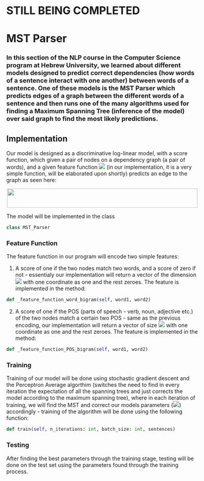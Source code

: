 # STILL BEING COMPLETED

# MST Parser
### In this section of the NLP course in the Computer Science program at Hebrew University, we learned about different models designed to predict correct dependencies (how words of a sentence interact with one another) between words of a sentence. One of these models is the MST Parser which predicts edges of a graph between the different words of a sentence and then runs one of the many algorithms used for finding a Maximum Spanning Tree (inference of the model) over said graph to find the most likely predictions.
## Implementation
Our model is designed as a discriminative log-linear model, with a score function, which given a pair of nodes on a dependency graph (a pair of words), and a given feature function <img src="https://render.githubusercontent.com/render/math?math=\Phi"> (in our implementation, it is a very simple function, will be elaborated upon shortly) predicts an edge to the graph as seen here:

<div align="center"><img src="https://render.githubusercontent.com/render/math?math=score_{\theta}(v_{1},v_{2} | x_{1},...,x_{n}) = \theta^{t}\cdot\Phi(v_{1},v_{2},x_{1},...,x_{n})" height="50" width="500"></div>

The model will be implemented in the class
```python
class MST_Parser
```

### Feature Function
The feature function in our program will encode two simple features:
1. A score of one if the two nodes match two words, and a score of zero if not - essentialy our implementation will return a vector of the dimension <img src="https://render.githubusercontent.com/render/math?math=|vocabulary|^{2}"> with one coordinate as one and the rest zeroes. The feature is implemented in the method:
```python
def _feature_function_word_bigram(self, word1, word2)
```

2. A score of one if the POS (parts of speech - verb, noun, adjective etc.) of the two nodes match a certain two POS - same as the previous encoding, our implementation will return a vector of size <img src="https://render.githubusercontent.com/render/math?math=|vocabulary|^{2}"> with one coordinate as one and the rest zeroes. The feature is implemented in the method:
```python
def _feature_function_POS_bigram(self, word1, word2)
```

### Training
Training of our model will be done using stochastic gradient descent and the Perceptron Average algorthim (switches the need to find in every iteration the expectation of all the spanning trees and just corrects the model according to the maximum spanning tree), where in each iteration of training, we will find the MST and correct our models parameters (<img src="https://render.githubusercontent.com/render/math?math=\theta">) accordingly - training of the algorithm will be done using the following function:
```python
def train(self, n_iterations: int, batch_size: int, sentences)
```

### Testing
After finding the best parameters through the training stage, testing will be done on the test set using the parameters found through the training process.
